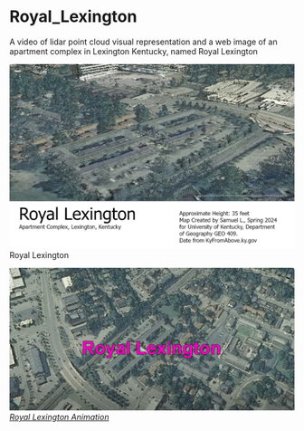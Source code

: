 # Royal_Lexington
A video of lidar point cloud visual representation and a web image of an apartment complex in Lexington Kentucky, named Royal Lexington

![Royal Lexington](Royal_Lexington.jpg)     
Royal Lexington

![Screenshot of animation](animation.jPG)     
*[Royal Lexington Animation](https://www.youtube.com/watch?v=JLcsstkDkX0)*